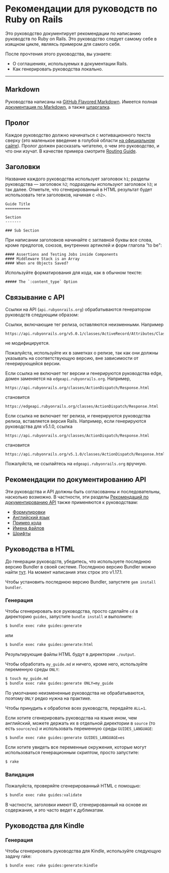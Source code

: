 Рекомендации для руководств по Ruby on Rails
============================================

Это руководство документирует рекомендации по написанию руководств по Ruby on Rails. Это руководство следует самому себе в изящном цикле, являясь примером для самого себя.

После прочтения этого руководства, вы узнаете:

* О соглашениях, используемых в документации Rails.
* Как генерировать руководства локально.

--------------------------------------------------------------------------------

Markdown
--------

Руководства написаны на [GitHub Flavored Markdown](https://help.github.com/articles/github-flavored-markdown). Имеется полная [документация по Markdown](http://daringfireball.net/projects/markdown/syntax), а также [шпаргалка](https://daringfireball.net/projects/markdown/basics).

Пролог
------

Каждое руководство должно начинаться с мотивационного текста сверху (это маленькое введение в голубой области [на официальном сайте](http://guides.rubyonrails.org/index.html)). Пролог должен рассказать читателю, о чем это руководство, и что они изучат. В качестве примера смотрите [Routing Guide](http://guides.rubyonrails.org/routing.html).

Заголовки
---------

Название каждого руководства использует заголовок `h1`; разделы руководства — заголовок `h2`; подразделы используют заголовок `h3`; и так далее. Отметьте, что сгенерированный в HTML результат будет использовать теги заголовков, начиная с `<h2>`.

```
Guide Title
===========

Section
-------

### Sub Section
```

При написании заголовков начинайте с заглавной буквы все слова, кроме предлогов, союзов, внутренних артиклей и форм глагола "to be":

```
#### Assertions and Testing Jobs inside Components
#### Middleware Stack is an Array
#### When are Objects Saved?
```

Используйте форматирования для кода, как в обычном тексте:

```
##### The `:content_type` Option
```

Связывание с API
------------------

Ссылки на API (`api.rubyonrails.org`) обрабатываются генератором руководств следующим образом:

Ссылки, включающие тег релиза, оставляются неизменными. Например

```
https://api.rubyonrails.org/v5.0.1/classes/ActiveRecord/Attributes/ClassMethods.html
```

не модифицируется.

Пожалуйста, используйте их в заметках о релизе, так как они должны указывать на соответствующую версию, вне зависимости от генерирующейся версии.

Если ссылка не включает тег версии и генерируются руководства edge, домен заменяется на `edgeapi.rubyonrails.org`. Например,

```
https://api.rubyonrails.org/classes/ActionDispatch/Response.html
```

становится

```
https://edgeapi.rubyonrails.org/classes/ActionDispatch/Response.html
```

Если ссылка не включает тег релиза, и генерируются руководства релиза, вставляется версия Rails. Например, если генерируются руководства для v5.1.0, ссылка

```
https://api.rubyonrails.org/classes/ActionDispatch/Response.html
```

становится

```
https://api.rubyonrails.org/v5.1.0/classes/ActionDispatch/Response.html
```

Пожалуйста, не ссылайтесь на `edgeapi.rubyonrails.org` вручную.

Рекомендации по документированию API
------------------------------------

Эти руководства и API должны быть согласованны и последовательны, насколько возможно. В частности, эти разделы [Рекомендаций по документированию API](/api_documentation_guidelines) также применяются к руководствам:

* [Формулировки](/api_documentation_guidelines#wording)
* [Английский язык](/api_documentation_guidelines#english)
* [Пример кода](/api_documentation_guidelines#example-code)
* [Имена файлов](/api_documentation_guidelines#file-names)
* [Шрифты](/api_documentation_guidelines#fonts)

Руководства в HTML
------------------

До генерации руководств, убедитесь, что используете последнюю версию Bundler в своей системе. Последнюю версию Bundler можно найти [тут](https://rubygems.org/gems/bundler). На момент написания этих строк это v1.17.1.

Чтобы установить последнюю версию Bundler, запустите `gem install bundler`.

### Генерация

Чтобы сгенерировать все руководства, просто сделайте `cd` в директорию `guides`, запустите `bundle install` и выполните:

```bash
$ bundle exec rake guides:generate
```

или

```bash
$ bundle exec rake guides:generate:html
```

Результирующие файлы HTML будут в директории `./output`.

Чтобы обработать `my_guide.md` и ничего, кроме него, используйте переменную среды `ONLY`:

```bash
$ touch my_guide.md
$ bundle exec rake guides:generate ONLY=my_guide
```

По умолчанию неизмененные руководства не обрабатываются, поэтому `ONLY` редко нужна на практике.

Чтобы принудить к обработке всех руководств, передайте `ALL=1`.

Если хотите сгенерировать руководства на языке ином, чем английский, можете держать их в отдельной директории в `source` (то есть `source/es`) и использовать переменную среды `GUIDES_LANGUAGE`:

```bash
$ bundle exec rake guides:generate GUIDES_LANGUAGE=es
```

Если хотите увидеть все переменные окружения, которые могут использоваться генерационным скриптом, просто запустите:

```bash
$ rake
```

### Валидация

Пожалуйста, проверяйте сгенерированный HTML с помощью:

```bash
$ bundle exec rake guides:validate
```

В частности, заголовки имеют ID, сгенерированный на основе их содержания, и это часто ведет к дубликатам.

Руководства для Kindle
----------------------

### Генерация

Чтобы сгенерировать руководства для Kindle, используйте следующую задачу rake:

```bash
$ bundle exec rake guides:generate:kindle
```
